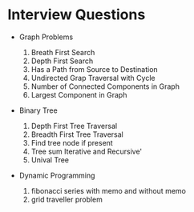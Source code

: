 # Interview Questions

- Graph Problems

  1. Breath First Search
  2. Depth First Search
  3. Has a Path from Source to Destination
  4. Undirected Grap Traversal with Cycle
  5. Number of Connected Components in Graph
  6. Largest Component in Graph

- Binary Tree

  1. Depth First Tree Traversal
  2. Breadth First Tree Traversal
  3. Find tree node if present
  4. Tree sum Iterative and Recursive'
  5. Unival Tree

- Dynamic Programming
  1. fibonacci series with memo and without memo
  2. grid traveller problem
